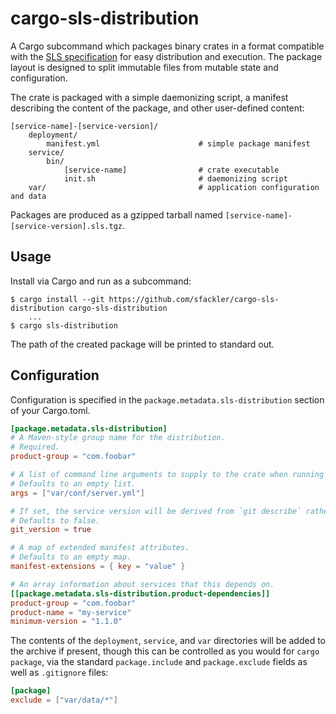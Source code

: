 # cargo-sls-distribution

A Cargo subcommand which packages binary crates in a format compatible with the [SLS specification][SLS] for easy
distribution and execution. The package layout is designed to split immutable files from mutable state and
configuration.

The crate is packaged with a simple daemonizing script, a manifest describing the content of the package, and other
user-defined content:

```
[service-name]-[service-version]/
    deployment/
        manifest.yml                      # simple package manifest
    service/
        bin/
            [service-name]                # crate executable
            init.sh                       # daemonizing script
    var/                                  # application configuration and data
```

Packages are produced as a gzipped tarball named `[service-name]-[service-version].sls.tgz`.

[SLS]: https://github.com/palantir/sls-spec

## Usage

Install via Cargo and run as a subcommand:

```
$ cargo install --git https://github.com/sfackler/cargo-sls-distribution cargo-sls-distribution
    ...
$ cargo sls-distribution
```

The path of the created package will be printed to standard out.

## Configuration

Configuration is specified in the `package.metadata.sls-distribution` section of your Cargo.toml.

```toml
[package.metadata.sls-distribution]
# A Maven-style group name for the distribution.
# Required.
product-group = "com.foobar"

# A list of command line arguments to supply to the crate when running it.
# Defaults to an empty list.
args = ["var/conf/server.yml"]

# If set, the service version will be derived from `git describe` rather than the Cargo package version.
# Defaults to false.
git_version = true

# A map of extended manifest attributes.
# Defaults to an empty map.
manifest-extensions = { key = "value" }

# An array information about services that this depends on.
[[package.metadata.sls-distribution.product-dependencies]]
product-group = "com.foobar"
product-name = "my-service"
minimum-version = "1.1.0"
```

The contents of the `deployment`, `service`, and `var` directories will be added to the archive if present, though this
can be controlled as you would for `cargo package`, via the standard `package.include` and `package.exclude` fields as
well as `.gitignore` files:

```toml
[package]
exclude = ["var/data/*"]
```
